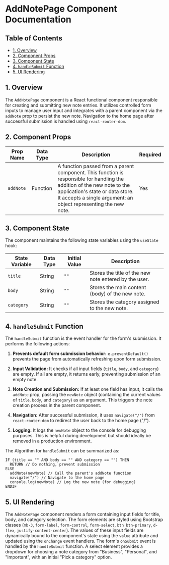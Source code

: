 # AddNotePage Component Documentation

## Table of Contents

* [1. Overview](#1-overview)
* [2. Component Props](#2-component-props)
* [3. Component State](#3-component-state)
* [4. `handleSubmit` Function](#4-handlesubmit-function)
* [5. UI Rendering](#5-ui-rendering)


## 1. Overview

The `AddNotePage` component is a React functional component responsible for creating and submitting new note entries. It utilizes controlled form inputs to manage user input and integrates with a parent component via the `addNote` prop to persist the new note.  Navigation to the home page after successful submission is handled using `react-router-dom`.

## 2. Component Props

| Prop Name | Data Type | Description | Required |
|---|---|---|---|
| `addNote` | Function | A function passed from a parent component. This function is responsible for handling the addition of the new note to the application's state or data store. It accepts a single argument: an object representing the new note. | Yes |


## 3. Component State

The component maintains the following state variables using the `useState` hook:

| State Variable | Data Type | Initial Value | Description |
|---|---|---|---|
| `title` | String | `""` | Stores the title of the new note entered by the user. |
| `body` | String | `""` | Stores the main content (body) of the new note. |
| `category` | String | `""` | Stores the category assigned to the new note. |


## 4. `handleSubmit` Function

The `handleSubmit` function is the event handler for the form's submission.  It performs the following actions:

1. **Prevents default form submission behavior:** `e.preventDefault()` prevents the page from automatically refreshing upon form submission.

2. **Input Validation:** It checks if all input fields (`title`, `body`, and `category`) are empty. If all are empty, it returns early, preventing submission of an empty note.

3. **Note Creation and Submission:** If at least one field has input, it calls the `addNote` prop, passing the `newNote` object (containing the current values of `title`, `body`, and `category`) as an argument. This triggers the note creation process in the parent component.

4. **Navigation:** After successful submission, it uses `navigate("/")` from `react-router-dom` to redirect the user back to the home page ("/").

5. **Logging:** It logs the `newNote` object to the console for debugging purposes.  This is helpful during development but should ideally be removed in a production environment.


The Algorithm for `handleSubmit` can be summarized as:

```
IF (title == "" AND body == "" AND category == "") THEN
  RETURN // Do nothing, prevent submission
ELSE
  addNote(newNote) // Call the parent's addNote function
  navigate("/") // Navigate to the home page
  console.log(newNote) // Log the new note (for debugging)
ENDIF
```

## 5. UI Rendering

The `AddNotePage` component renders a form containing input fields for title, body, and category selection.  The form elements are styled using Bootstrap classes (`mb-3`, `form-label`, `form-control`, `form-select`, `btn btn-primary`, `d-flex`, `justify-content-center`).  The values of these input fields are dynamically bound to the component's state using the `value` attribute and updated using the `onChange` event handlers.  The form's `onSubmit` event is handled by the `handleSubmit` function.  A select element provides a dropdown for choosing a note category from "Business", "Personal", and "Important", with an initial "Pick a category" option.
